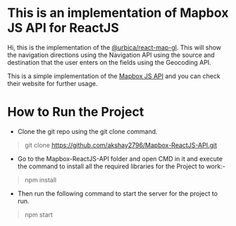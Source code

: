 # This is an implementation of Mapbox JS API for ReactJS

Hi, this is the implementation of the [@urbica/react-map-gl](https://github.com/urbica/react-map-gl).
This will show the navigation directions using the Navigation API using the source and destination that the user enters on the fields using the Geocoding API.

This is a simple implementation of the [Mapbox JS API](https://www.mapbox.com/) and you can check their website for further usage.

# How to Run the Project

- Clone the git repo using the git clone command.
> git clone https://github.com/akshay2796/Mapbox-ReactJS-API.git
- Go to the Mapbox-ReactJS-API folder and open CMD in it and execute the command to install all the required libraries for the  Project to work:-
> npm install
- Then run the following command to start the server for the project to run.
>npm start